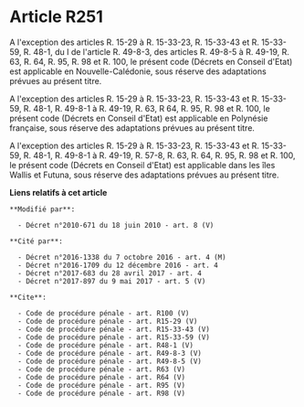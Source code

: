 # Article R251

A l'exception des articles R. 15-29 à R. 15-33-23, R. 15-33-43 et R. 15-33-59, R. 48-1, 
du I de l'article R. 49-8-3, des articles R. 49-8-5 à R. 49-19, 
R. 63, R. 64, R. 95, R. 98 et R. 100, le présent code (Décrets en Conseil d'Etat) est applicable en Nouvelle-Calédonie, sous
réserve des adaptations prévues au présent titre.

A l'exception des articles R. 15-29 à R. 15-33-23, R. 15-33-43 et R. 15-33-59, R. 48-1, R. 49-8-1 à R. 49-19, R. 63, R 64, R.
95, R. 98 et R. 100, le présent code (Décrets en Conseil d'Etat) est applicable en Polynésie française, sous réserve des
adaptations prévues au présent titre.

A l'exception des articles R. 15-29 à R. 15-33-23, R. 15-33-43 et R. 15-33-59, R. 48-1, R. 49-8-1 à R. 49-19, R. 57-8, R. 63,
R. 64, R. 95, R. 98 et R. 100, le présent code (Décrets en Conseil d'Etat) est applicable dans les îles Wallis et Futuna,
sous réserve des adaptations prévues au présent titre.

**Liens relatifs à cet article**

	**Modifié par**:

	  - Décret n°2010-671 du 18 juin 2010 - art. 8 (V)

	**Cité par**:

	  - Décret n°2016-1338 du 7 octobre 2016 - art. 4 (M)
	  - Décret n°2016-1709 du 12 décembre 2016 - art. 4
	  - Décret n°2017-683 du 28 avril 2017 - art. 4
	  - Décret n°2017-897 du 9 mai 2017 - art. 5 (V)

	**Cite**:

	  - Code de procédure pénale - art. R100 (V)
	  - Code de procédure pénale - art. R15-29 (V)
	  - Code de procédure pénale - art. R15-33-43 (V)
	  - Code de procédure pénale - art. R15-33-59 (V)
	  - Code de procédure pénale - art. R48-1 (V)
	  - Code de procédure pénale - art. R49-8-3 (V)
	  - Code de procédure pénale - art. R49-8-5 (V)
	  - Code de procédure pénale - art. R63 (V)
	  - Code de procédure pénale - art. R64 (V)
	  - Code de procédure pénale - art. R95 (V)
	  - Code de procédure pénale - art. R98 (V)
